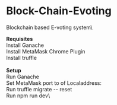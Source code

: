 # Block-Chain-Evoting
Blockchain based E-voting system\ 

**Requisites**\
  Install Ganache\
  Install MetaMask Chrome Plugin\
  Install truffle\
\
**Setup**\
  Run Ganache\
  Set MetaMask port to of Localaddress:<port of ganashe>\
  Run truffle migrate -- reset\
  Run npm run dev\
